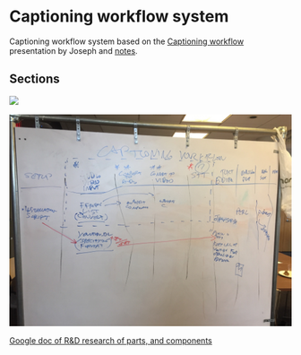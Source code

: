# Captioning workflow system


Captioning workflow system based on the [Captioning workflow](/remote-presentations/captioning-workflow.md) presentation by Joseph and [notes](/remote-presentations/captioning-workflow/needs-for-captioning-tool.md). 


## Sections

<img src="https://docs.google.com/drawings/d/e/2PACX-1vTI-q9lNWreAGw-piKQ5XdYKH_7g4mp3tITypsW0aNrW2WbNe4M_WhqBSNMNOAlxuoX6YTSwST39COr/pub?w=2039&amp;h=704">

![Captioning workflow](/assets/captioning_workflow.png)

[Google doc of R&D research of parts, and components](https://docs.google.com/document/d/1yrPSgLnGW4mWBXCHAxR0STzm--lpV_6nglcqhM8EkDc/edit?usp=sharing)